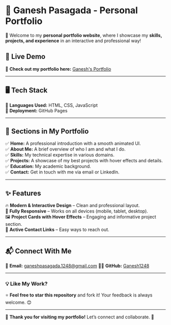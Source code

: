 # 🌟 Ganesh Pasagada - Personal Portfolio  

🚀 Welcome to my **personal portfolio website**, where I showcase my **skills, projects, and experience** in an interactive and professional way!  

## 🔗 Live Demo  
🎯 **Check out my portfolio here:** [Ganesh's Portfolio](https://ganesh1248.github.io/Ganesh_Portfolio/)  

---

## 🖥️ Tech Stack  
🔹 **Languages Used:** HTML, CSS, JavaScript  
🔹 **Deployment:** GitHub Pages  

---

## 📌 Sections in My Portfolio  

✅ **Home:** A professional introduction with a smooth animated UI.  
✅ **About Me:** A brief overview of who I am and what I do.  
✅ **Skills:** My technical expertise in various domains.  
✅ **Projects:** A showcase of my best projects with hover effects and details.   
✅ **Education:** My academic background.  
✅ **Contact:** Get in touch with me via email or LinkedIn.  

---

## ✨ Features  
🔥 **Modern & Interactive Design** – Clean and professional layout.  
📱 **Fully Responsive** – Works on all devices (mobile, tablet, desktop).  
🖼️ **Project Cards with Hover Effects** – Engaging and informative project section.  
📩 **Active Contact Links** – Easy ways to reach out.  

---

## 📬 Connect With Me  
📧 **Email:** [ganeshpasagada.1248@gmail.com](mailto:ganeshpasagada.1248@gmail.com) 
👨‍💻 **GitHub:** [Ganesh1248](https://github.com/Ganesh1248)  

---

### 💡 Like My Work?  
⭐ **Feel free to star this repository** and fork it! Your feedback is always welcome. 😊  

---

🎯 **Thank you for visiting my portfolio!** Let’s connect and collaborate. 🚀  
